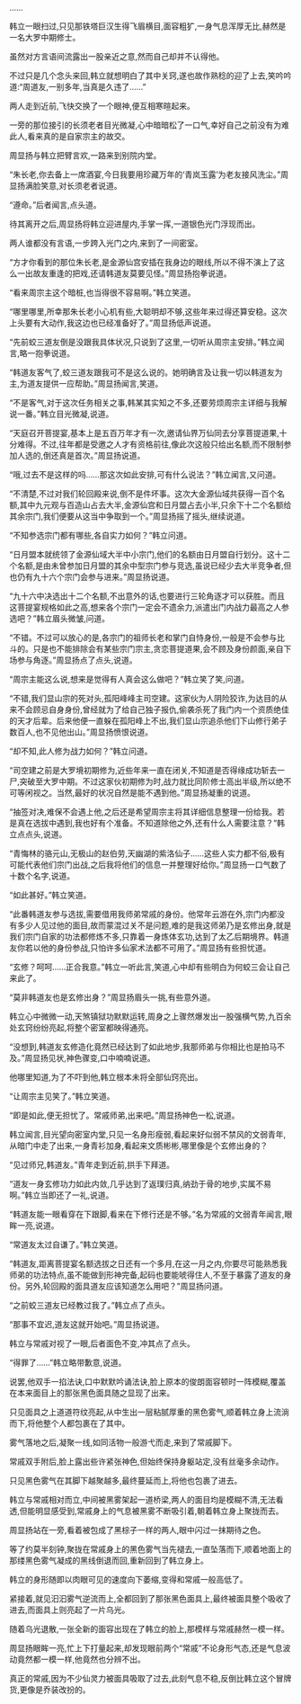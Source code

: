 
……

韩立一眼扫过,只见那铁塔巨汉生得飞眉横目,面容粗犷,一身气息浑厚无比,赫然是一名大罗中期修士。

虽然对方言语间流露出一股亲近之意,然而自己却并不认得他。

不过只是几个念头来回,韩立就想明白了其中关窍,遂也故作熟稔的迎了上去,笑吟吟道:“周道友,一别多年,当真是久违了……”

两人走到近前,飞快交换了一个眼神,便互相寒暄起来。

一旁的那位接引的长须老者目光微凝,心中暗暗松了一口气,幸好自己之前没有为难此人,看来真的是自家宗主的故交。

周显扬与韩立把臂言欢,一路来到别院内堂。

“朱长老,你去备上一席酒宴,今日我要用珍藏万年的‘青岚玉露’为老友接风洗尘。”周显扬满脸笑意,对长须老者说道。

“遵命。”后者闻言,点头道。

待其离开之后,周显扬将韩立迎进屋内,手掌一挥,一道银色光门浮现而出。

两人谁都没有言语,一步跨入光门之内,来到了一间密室。

“方才你看到的那位朱长老,是金源仙宫安插在我身边的眼线,所以不得不演上了这么一出故友重逢的把戏,还请韩道友莫要见怪。”周显扬抱拳说道。

“看来周宗主这个暗桩,也当得很不容易啊。”韩立笑道。

“哪里哪里,所幸那朱长老小心机有些,大聪明却不够,这些年来过得还算安稳。这次上头要有大动作,我这边也已经准备好了。”周显扬低声说道。

“先前蛟三道友倒是没跟我具体状况,只说到了这里,一切听从周宗主安排。”韩立闻言,略一抱拳说道。

“韩道友客气了,蛟三道友跟我可不是这么说的。她明确言及让我一切以韩道友为主,为道友提供一应帮助。”周显扬闻言,笑道。

“不是客气,对于这次任务相关之事,韩某其实知之不多,还要劳烦周宗主详细与我解说一番。”韩立目光微凝,说道。

“天庭召开菩提宴,基本上是五百万年才有一次,邀请仙界万仙同去分享菩提道果,十分难得。不过,往年都是受邀之人才有资格前往,像此次这般只给出名额,而不限制参加人选的,倒还真是首次。”周显扬说道。

“哦,过去不是这样的吗……那这次如此安排,可有什么说法？”韩立闻言,又问道。

“不清楚,不过对我们轮回殿来说,倒不是件坏事。这次大金源仙域共获得一百个名额,其中九元观与百造山占去大半,金源仙宫和日月盟占去小半,只余下十二个名额给其余宗门,我们便要从这当中争取到一个。”周显扬摇了摇头,继续说道。

“不知参选宗门都有哪些,各自实力如何？”韩立问道。

“日月盟本就统领了金源仙域大半中小宗门,他们的名额由日月盟自行划分。这十二个名额,是由未曾参加日月盟的其余中型宗门参与竞选,虽说已经少去大半竞争者,但也仍有九十六个宗门会参与进来。”周显扬说道。

“九十六中决选出十二个名额,不出意外的话,也要进行三轮角逐才可以获胜。而且这菩提宴规格如此之高,想来各个宗门一定会不遗余力,派遣出门内战力最高之人参选吧？”韩立眉头微皱,问道。

“不错。不过可以放心的是,各宗门的祖师长老和掌门自恃身份,一般是不会参与比斗的。只是也不能排除会有某些宗门宗主,贪恋菩提道果,会不顾及身份颜面,亲自下场参与角逐。”周显扬点了点头,说道。

“周宗主能这么说,想来是觉得有人真会这么做吧？”韩立笑了笑,问道。

“不错,我们显山宗的死对头,孤阳峰峰主司空建。这家伙为人阴险狡诈,为达目的从来不会顾忌自身身份,曾经就为了给自己独子报仇,偷袭杀死了我门内一个资质绝佳的天才后辈。后来他便一直躲在孤阳峰上不出,我们显山宗追杀他们下山修行弟子数百人,也不见他出山。”周显扬愤恨说道。

“却不知,此人修为战力如何？”韩立问道。

“司空建之前是大罗境初期修为,近些年来一直在闭关,不知道是否得缘成功斩去一尸,突破至大罗中期。不过这家伙初期修为时,战力就比同阶修士高出半级,所以绝不可等闲视之。当然,最好的状况自然是能不遇到他。”周显扬凝重的说道。

“抽签对决,难保不会遇上他,之后还是希望周宗主将其详细信息整理一份给我。若是真在选拔中遇到,我也好有个准备。不知道除他之外,还有什么人需要注意？”韩立点点头,说道。

“青悔林的骆元山,无极山的赵伯劳,天幽湖的紫洛仙子……这些人实力都不俗,极有可能代表他们宗门出战,之后我将他们的信息一并整理好给你。”周显扬一口气数了十数个名字,说道。

“如此甚好。”韩立笑道。

“此番韩道友参与选拔,需要借用我师弟常戚的身份。他常年云游在外,宗门内都没有多少人见过他的面目,故而蒙混过关不是问题,难的是我这师弟乃是玄修出身,就是我们宗门自家的功法都修炼不多,只靠着一身炼体玄功,达到了太乙后期境界。韩道友你若以他的身份参战,只怕许多仙家术法都不可用了。”周显扬有些担忧道。

“玄修？呵呵……正合我意。”韩立一听此言,笑道,心中却有些明白为何蛟三会让自己来此了。

“莫非韩道友也是玄修出身？”周显扬眉头一挑,有些意外道。

韩立心中微微一动,天煞镇狱功默默运转,周身之上骤然爆发出一股强横气势,九百余处玄窍纷纷亮起,将整个密室都映得通亮。

“没想到,韩道友玄修造化竟然已经达到了如此地步,我那师弟与你相比也是拍马不及。”周显扬见状,神色骤变,口中喃喃说道。

他哪里知道,为了不吓到他,韩立根本未将全部仙窍亮出。

“让周宗主见笑了。”韩立笑道。

“即是如此,便无担忧了。常戚师弟,出来吧。”周显扬神色一松,说道。

韩立闻言,目光望向密室内堂,只见一名身形瘦弱,看起来好似弱不禁风的文弱青年,从暗门中走了出来,一身青衫加身,看起来文质彬彬,哪里像是个玄修出身的？

“见过师兄,韩道友。”青年走到近前,拱手下拜道。

“道友一身玄修功力如此内敛,几乎达到了返璞归真,纳劲于骨的地步,实属不易啊。”韩立当即还了一礼,说道。

“韩道友能一眼看穿在下跟脚,看来在下修行还是不够。”名为常戚的文弱青年闻言,眼眸一亮,说道。

“常道友太过自谦了。”韩立笑道。

“韩道友,距离菩提宴名额选拔之日还有一个多月,在这一月之内,你要尽可能熟悉我师弟的功法特点,虽不能做到形神完备,起码也要能唬得住人,不至于暴露了道友的身份。另外,轮回殿的面具道友应该知道怎么用吧？”周显扬问道。

“之前蛟三道友已经教过我了。”韩立点了点头。

“那事不宜迟,道友这就开始吧。”周显扬说道。

韩立与常戚对视了一眼,后者面色不变,冲其点了点头。

“得罪了……”韩立略带歉意,说道。

说罢,他双手一掐法诀,口中默默吟诵法诀,脸上原本的俊朗面容顿时一阵模糊,覆盖在本来面目上的那张黑色面具随之显现了出来。

只见面具之上道道符纹亮起,从中生出一层粘腻厚重的黑色雾气,顺着韩立身上流淌而下,将他整个人都包裹在了其中。

雾气落地之后,凝聚一线,如同活物一般游弋而走,来到了常戚脚下。

常戚双手附后,脸上露出些许紧张神色,但始终保持身躯站定,没有丝毫多余动作。

只见黑色雾气在其脚下越聚越多,最终蔓延而上,将他也包裹了进去。

韩立与常戚相对而立,中间被黑雾架起一道桥梁,两人的面目均是模糊不清,无法看透,但能明显感受到,常戚身上的气息被黑雾不断吸引着,朝着韩立身上聚拢而去。

周显扬站在一旁,看着被包成了黑棕子一样的两人,眼中闪过一抹期待之色。

等了约莫半刻钟,聚拢在常戚身上的黑色雾气当先褪去,一直坠落而下,顺着地面上的那缕黑色雾气凝成的黑线倒退而回,重新回到了韩立身上。

韩立的身形随即以肉眼可见的速度向下萎缩,变得和常戚一般高低了。

紧接着,就见汩汩雾气逆流而上,全都回到了那张黑色面具上,最终被面具整个吸收了进去,而面具上则亮起了一片乌光。

随着乌光退散,一张全新的面容出现在了韩立的脸上,那模样与常戚赫然一模一样。

周显扬眼眸一亮,忙上下打量起来,却发现眼前两个“常戚”不论身形气态,还是气息波动竟然都一模一样,他竟然也分辨不出。

真正的常戚,因为不少仙灵力被面具吸取了过去,此刻气息不稳,反倒比韩立这个冒牌货,更像是乔装改扮的。